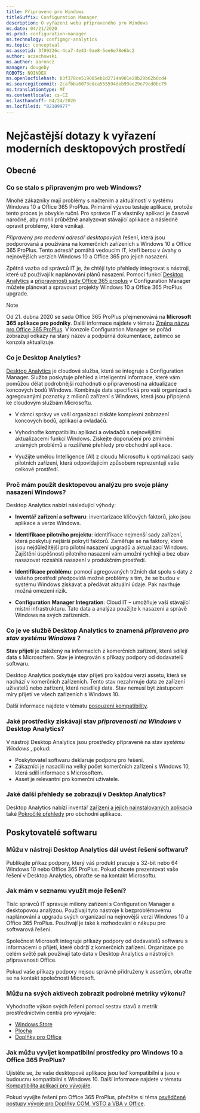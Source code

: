 ```yaml
---
title: Připraveno pro Windows
titleSuffix: Configuration Manager
description: O vyřazení webu připraveného pro Windows
ms.date: 04/21/2020
ms.prod: configuration-manager
ms.technology: configmgr-analytics
ms.topic: conceptual
ms.assetid: 3f09226c-4ca7-4e43-9ae8-5ee6e78e6bc2
author: aczechowski
ms.author: aaroncz
manager: dougeby
ROBOTS: NOINDEX
ms.openlocfilehash: b3f378ce519085eb1d2714a901e20b29b62b0cd4
ms.sourcegitcommit: 2cafbba6073edca555594deb99ae29e79cd0bc79
ms.translationtype: MT
ms.contentlocale: cs-CZ
ms.lasthandoff: 04/24/2020
ms.locfileid: "82109977"
---
```

# <a name="ready-for-modern-desktop-retirement-faq"></a>Nejčastější dotazy k vyřazení moderních desktopových prostředí

<!-- placeholder -->

## <a name="general"></a>Obecné

### <a name="what-happened-to-the-ready-for-windows-website"></a>Co se stalo s připraveným pro web Windows?

Mnohé zákazníky mají problémy s načtením a aktuálností v systému Windows 10 a Office 365 ProPlus. Primární výzvou testuje aplikace, protože tento proces je obvykle ruční. Pro správce IT a vlastníky aplikací je časově náročné, aby mohli průběžně analyzovat stávající aplikace a následně opravit problémy, které vznikají.

*Připravený pro moderní adresář desktopových* řešení, která jsou podporovaná a používána na komerčních zařízeních s Windows 10 a Office 365 ProPlus. Tento adresář pomáhá vedoucím IT, kteří berou v úvahy o nejnovějších verzích Windows 10 a Office 365 pro jejich nasazení.

Zpětná vazba od správců IT je, že chtějí tyto přehledy integrovat s nástroji, které už používají k naplánování plánů nasazení. Pomocí funkcí [Desktop Analytics](https://aka.ms/dadocs) a [připravenosti sady Office 365 proplus](https://docs.microsoft.com/deployoffice/readiness-tools#office-365-proplus-readiness-features-in-configuration-manager-current-branch) v Configuration Manager můžete plánovat a spravovat projekty Windows 10 a Office 365 ProPlus upgrade. 

> [!Note]
> Od 21. dubna 2020 se sada Office 365 ProPlus přejmenovává na **Microsoft 365 aplikace pro podniky**. Další informace najdete v tématu [Změna názvu pro Office 365 ProPlus](https://docs.microsoft.com/deployoffice/name-change). V konzole Configuration Manager se pořád zobrazují odkazy na starý název a podpůrná dokumentace, zatímco se konzola aktualizuje.

### <a name="what-is-desktop-analytics"></a>Co je Desktop Analytics?

[Desktop Analytics](https://aka.ms/dadocs) je cloudová služba, která se integruje s Configuration Manager. Služba poskytuje přehled a inteligentní informace, které vám pomůžou dělat podrobnější rozhodnutí o připravenosti na aktualizace koncových bodů Windows. Kombinuje data specifická pro vaši organizaci s agregovanými poznatky z milionů zařízení s Windows, která jsou připojená ke cloudovým službám Microsoftu.

-    V rámci správy ve vaší organizaci získáte komplexní zobrazení koncových bodů, aplikací a ovladačů.

-    Vyhodnoťte kompatibilitu aplikací a ovladačů s nejnovějšími aktualizacemi funkcí Windows. Získejte doporučení pro zmírnění známých problémů a rozšířené přehledy pro obchodní aplikace.

-    Využijte umělou Intelligence (AI) z cloudu Microsoftu k optimalizaci sady pilotních zařízení, která odpovídajícím způsobem reprezentují vaše celkové prostředí.

### <a name="why-should-i-use-desktop-analytics-for-my-windows-deployment-plans"></a>Proč mám použít desktopovou analýzu pro svoje plány nasazení Windows?

Desktop Analytics nabízí následující výhody:

-    **Inventář zařízení a softwaru**: inventarizace klíčových faktorů, jako jsou aplikace a verze Windows.

-    **Identifikace pilotního projektu**: identifikace nejmenší sady zařízení, která poskytují nejširší pokrytí faktorů. Zaměřuje se na faktory, které jsou nejdůležitější pro pilotní nasazení upgradů a aktualizací Windows. Zajištění úspěšnosti pilotního nasazení vám umožní rychleji a bez obav nasazovat rozsáhlá nasazení v produkčním prostředí.

-    **Identifikace problému**: pomocí agregovaných tržních dat spolu s daty z vašeho prostředí předpovídá možné problémy s tím, že se budou v systému Windows získávat a předávat aktuální údaje. Pak navrhuje možná omezení rizik.

-    **Configuration Manager Integration**: Cloud IT – umožňuje vaši stávající místní infrastrukturu. Tato data a analýza použijte k nasazení a správě Windows na svých zařízeních.

### <a name="what-does-the-ready-for-windows-status-mean-in-desktop-analytics"></a>Co je ve službě Desktop Analytics to znamená *připraveno pro stav systému Windows* ?

**Stav přijetí** je založený na informacích z komerčních zařízení, která sdílejí data s Microsoftem. Stav je integrován s příkazy podpory od dodavatelů softwaru.

Desktop Analytics poskytuje stav přijetí pro každou verzi assetu, která se nachází v komerčních zařízeních. Tento stav nezahrnuje data ze zařízení uživatelů nebo zařízení, která nesdílejí data. Stav nemusí být zástupcem míry přijetí ve všech zařízeních s Windows 10.

Další informace najdete v tématu [posouzení kompatibility](compat-assessment.md).

### <a name="what-assets-get-the-ready-for-windows-status-in-desktop-analytics"></a>Jaké prostředky získávají stav *připravenosti na Windows* v Desktop Analytics? 

V nástroji Desktop Analytics jsou prostředky připravené na stav *systému Windows* , pokud:

-    Poskytovatel softwaru deklaruje podporu pro řešení.
-    Zákazníci je nasadili na velký počet komerčních zařízení s Windows 10, která sdílí informace s Microsoftem.
-    Asset je relevantní pro komerční uživatele.

### <a name="what-additional-insights-do-i-get-in-desktop-analytics"></a>Jaké další přehledy se zobrazují v Desktop Analytics?

Desktop Analytics nabízí inventář [zařízení a jejich nainstalovaných aplikací](about-assets.md)a také [Pokročilé přehledy](compat-assessment.md#advanced-insights) pro obchodní aplikace. 

## <a name="software-providers"></a>Poskytovatelé softwaru

### <a name="can-i-still-list-my-software-solution-in-desktop-analytics"></a>Můžu v nástroji Desktop Analytics dál uvést řešení softwaru?

Publikujte příkaz podpory, který váš produkt pracuje s 32-bit nebo 64 Windows 10 nebo Office 365 ProPlus. Pokud chcete prezentovat vaše řešení v Desktop Analytics, obraťte se na kontakt Microsoftu.

### <a name="how-can-listing-my-solutions-benefit-me"></a>Jak mám v seznamu využít moje řešení?

Tisíc správců IT spravuje miliony zařízení s Configuration Manager a desktopovou analýzou. Používají tyto nástroje k bezproblémovému naplánování a upgradu svých organizací na nejnovější verzi Windows 10 a Office 365 ProPlus. Používají je také k rozhodování o nákupu pro softwarová řešení.

Společnost Microsoft integruje příkazy podpory od dodavatelů softwaru s informacemi o přijetí, které obdrží z komerčních zařízení. Organizace po celém světě pak používají tato data v Desktop Analytics a nástrojích připravenosti Office. 

Pokud vaše příkazy podpory nejsou správně přidruženy k assetům, obraťte se na kontakt společnosti Microsoft.

### <a name="can-i-see-detailed-performance-metrics-on-my-assets"></a>Můžu na svých aktivech zobrazit podrobné metriky výkonu?

Vyhodnoťte výkon svých řešení pomocí sestav stavů a metrik prostřednictvím centra pro vývojáře: 

- [Windows Store](https://docs.microsoft.com/windows/uwp/publish/health-report)
- [Plocha](https://docs.microsoft.com/windows/desktop/appxpkg/windows-desktop-application-program)
- [Doplňky pro Office](https://docs.microsoft.com/office/dev/store/update-unpublish-and-view-metrics) 

### <a name="how-can-i-develop-compatible-assets-for-windows-10-and-office-365-proplus"></a>Jak můžu vyvíjet kompatibilní prostředky pro Windows 10 a Office 365 ProPlus?

Ujistěte se, že vaše desktopové aplikace jsou teď kompatibilní a jsou v budoucnu kompatibilní s Windows 10. Další informace najdete v tématu [Kompatibilita aplikací pro vývojáře](https://developer.microsoft.com/windows/desktop/app-compatibility).

Pokud vyvíjíte řešení pro Office 365 ProPlus, přečtěte si téma [osvědčené postupy vývoje pro Doplňky COM, VSTO a VBA v Office](https://docs.microsoft.com/visualstudio/vsto/development-best-practices-for-com-vsto-and-vba-add-ins-in-office).
